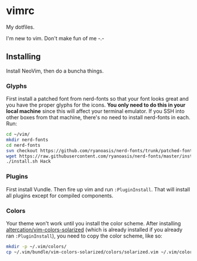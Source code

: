 # vimrc

My dotfiles.

I'm new to vim. Don't make fun of me -.-

## Installing

Install NeoVim, then do a buncha things.

### Glyphs

First install a patched font from nerd-fonts so that your font looks great and you have the proper glyphs for the icons. **You only need to do this in your local machine** since this will affect your terminal emulator. If you SSH into other boxes from that machine, there's no need to install nerd-fonts in each. Run:

```bash
cd ~/vim/
mkdir nerd-fonts
cd nerd-fonts
svn checkout https://github.com/ryanoasis/nerd-fonts/trunk/patched-fonts/Hack
wget https://raw.githubusercontent.com/ryanoasis/nerd-fonts/master/install.sh
./install.sh Hack
```

### Plugins

First install Vundle. Then fire up vim and run `:PluginInstall`. That will install all plugins except for compiled components.

### Colors

Your theme won't work until you install the color scheme. After installing [altercation/vim-colors-solarized](https://github.com/altercation/vim-colors-solarized) (which is already installed if you already ran `:PluginInstall`), you need to copy the color scheme, like so:

```bash
mkdir -p ~/.vim/colors/
cp ~/.vim/bundle/vim-colors-solarized/colors/solarized.vim ~/.vim/colors/
```

